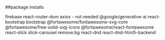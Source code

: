 ##package installs

firebase
react-router-dom
axios - not needed
@google/generative-ai
react-bootstrap
bootstrap
@fortawesome/fontawesome-svg-core
@fortawesome/free-solid-svg-icons
@fortawesome/react-fontawesome
react-slick
slick-carousel
remove.bg
react-dnd
react-dnd-html5-backend